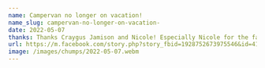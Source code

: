 ```yaml
---
name: Campervan no longer on vacation!
name_slug: campervan-no-longer-on-vacation-
date: 2022-05-07
thanks: Thanks Craygus Jamison and Nicole! Especially Nicole for the fab video!
url: https://m.facebook.com/story.php?story_fbid=1928752673975546&id=412169632300532
image: /images/chumps/2022-05-07.webm
---
```

